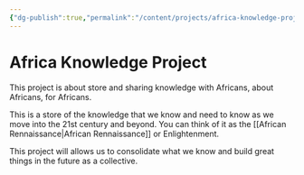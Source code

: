 ```yaml
---
{"dg-publish":true,"permalink":"/content/projects/africa-knowledge-project/","noteIcon":""}
---
```


# Africa Knowledge Project

This project is about store and sharing knowledge with Africans, about Africans, for Africans.

This is a store of the knowledge that we know and need to know as we move into the 21st century and beyond. You can think of it as the [[African Rennaissance\|African Rennaissance]] or Enlightenment. 

This project will allows us to consolidate what we know and build great things in the future as a collective.